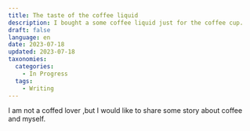 ```yaml
---
title: The taste of the coffee liquid
description: I bought a some coffee liquid just for the coffee cup.
draft: false
language: en
date: 2023-07-18
updated: 2023-07-18
taxonomies:
  categories:
    - In Progress
  tags:
    - Writing
---
```


I am not a coffed lover ,but I would like to share some story about coffee and myself. 
<!-- more -->
